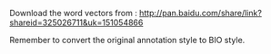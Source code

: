 Download the word vectors from :
    http://pan.baidu.com/share/link?shareid=325026711&uk=151054866

Remember to convert the original annotation style to BIO style.

